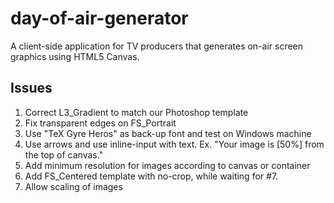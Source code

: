 # day-of-air-generator
A client-side application for TV producers that generates on-air screen graphics using HTML5 Canvas.

## Issues
1. Correct L3_Gradient to match our Photoshop template
2. Fix transparent edges on FS_Portrait
3. Use "TeX Gyre Heros" as back-up font and test on Windows machine
4. Use arrows and use inline-input with text. Ex. "Your image is [50%] from the top of canvas."
5. Add minimum resolution for images according to canvas or container
6. Add FS_Centered template with no-crop, while waiting for #7.
7. Allow scaling of images

